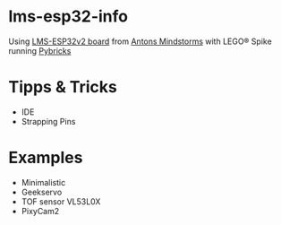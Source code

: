 # lms-esp32-info
Using [LMS-ESP32v2 board](https://www.antonsmindstorms.com/product/wifi-python-esp32-board-for-mindstorms/) from [Antons Mindstorms](https://www.antonsmindstorms.com) with LEGO&reg; Spike running [Pybricks](https://pybricks.com/)

# Tipps & Tricks
* IDE
* Strapping Pins

# Examples
* Minimalistic
* Geekservo
* TOF sensor VL53L0X
* PixyCam2
